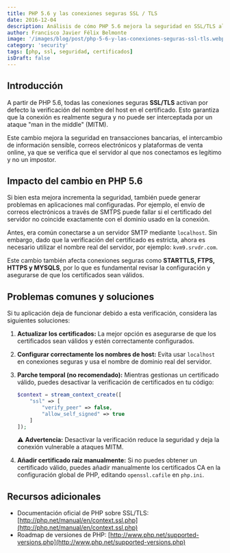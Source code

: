 ```yaml
---
title: PHP 5.6 y las conexiones seguras SSL / TLS
date: 2016-12-04
description: Análisis de cómo PHP 5.6 mejora la seguridad en SSL/TLS al activar la verificación de certificados y posibles soluciones a problemas derivados.
author: Francisco Javier Félix Belmonte
image: '/images/blog/post/php-5-6-y-las-conexiones-seguras-ssl-tls.webp'
category: 'security'
tags: [php, ssl, seguridad, certificados]
isDraft: false
---
```

## Introducción

A partir de PHP 5.6, todas las conexiones seguras **SSL/TLS** activan por defecto la verificación del nombre del host en el certificado. Esto garantiza que la conexión es realmente segura y no puede ser interceptada por un ataque "man in the middle" (MITM). 

Este cambio mejora la seguridad en transacciones bancarias, el intercambio de información sensible, correos electrónicos y plataformas de venta online, ya que se verifica que el servidor al que nos conectamos es legítimo y no un impostor.

## Impacto del cambio en PHP 5.6

Si bien esta mejora incrementa la seguridad, también puede generar problemas en aplicaciones mal configuradas. Por ejemplo, el envío de correos electrónicos a través de SMTPS puede fallar si el certificado del servidor no coincide exactamente con el dominio usado en la conexión. 

Antes, era común conectarse a un servidor SMTP mediante `localhost`. Sin embargo, dado que la verificación del certificado es estricta, ahora es necesario utilizar el nombre real del servidor, por ejemplo: `kvm9.srvdr.com`.

Este cambio también afecta conexiones seguras como **STARTTLS, FTPS, HTTPS y MYSQLS**, por lo que es fundamental revisar la configuración y asegurarse de que los certificados sean válidos.

## Problemas comunes y soluciones

Si tu aplicación deja de funcionar debido a esta verificación, considera las siguientes soluciones:

1. **Actualizar los certificados:** La mejor opción es asegurarse de que los certificados sean válidos y estén correctamente configurados.
2. **Configurar correctamente los nombres de host:** Evita usar `localhost` en conexiones seguras y usa el nombre de dominio real del servidor.
3. **Parche temporal (no recomendado):** Mientras gestionas un certificado válido, puedes desactivar la verificación de certificados en tu código:
   ```php
   $context = stream_context_create([
       "ssl" => [
           "verify_peer" => false,
           "allow_self_signed" => true
       ]
   ]);
   ```
   ⚠ **Advertencia:** Desactivar la verificación reduce la seguridad y deja la conexión vulnerable a ataques MITM.

4. **Añadir certificado raíz manualmente:** Si no puedes obtener un certificado válido, puedes añadir manualmente los certificados CA en la configuración global de PHP, editando `openssl.cafile` en `php.ini`.

## Recursos adicionales

- Documentación oficial de PHP sobre SSL/TLS: [http://php.net/manual/en/context.ssl.php](http://php.net/manual/en/context.ssl.php)
- Roadmap de versiones de PHP: [http://www.php.net/supported-versions.php](http://www.php.net/supported-versions.php)
